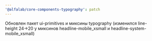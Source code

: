 ```yaml
---
'@alfalab/core-components-typography': patch
---
```


Обновлен пакет ui-primitives и миксины typography (изменился line-height 24→20 у миксинов headline-mobile_xsmall и headline-system-mobile_xsmall)
